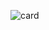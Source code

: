 ![card](https://github-profile-summary-cards.vercel.app/api/cards/profile-details?username=Somespi&hide_border=true&theme=tokyonight)
